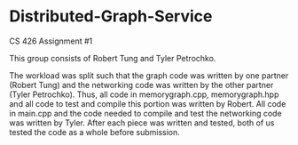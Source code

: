 # Distributed-Graph-Service
CS 426 Assignment #1

This group consists of Robert Tung and Tyler Petrochko.

The workload was split such that the graph code was written by one partner (Robert Tung) and the networking code was written by the other partner (Tyler Petrochko). Thus, all code in memorygraph.cpp, memorygraph.hpp and all code to test and compile this portion was written by Robert. All code in main.cpp and the code needed to compile and test the networking code was written by Tyler. After each piece was written and tested, both of us tested the code as a whole before submission.

